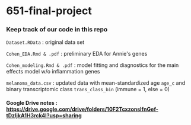 # 651-final-project

### Keep track of our code in this repo
`Dataset.RData` : original data set

`Cohen_EDA.Rmd & .pdf` : preliminary EDA for Annie's genes

`Cohen_modeling.Rmd & .pdf` : model fitting and diagnostics for the main effects model w/o inflammation genes

`melanoma_data.csv` : updated data with mean-standardized age `age_c` and binary transcriptomic class  `trans_class_bin` (immune = 1, else = 0)

#### Google Drive notes : https://drive.google.com/drive/folders/10F2TcxzonsIfnGef-tDzIjkA1H3rck4I?usp=sharing
